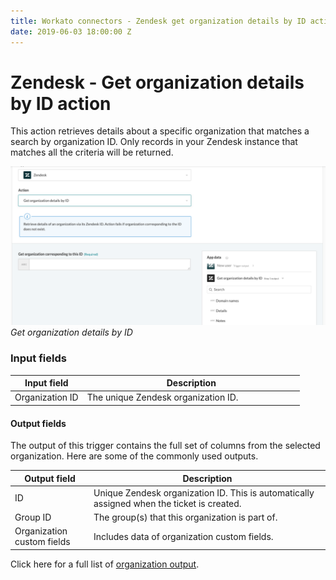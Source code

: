 ```yaml
---
title: Workato connectors - Zendesk get organization details by ID action
date: 2019-06-03 18:00:00 Z
---
```


# Zendesk - Get organization details by ID action

This action retrieves details about a specific organization that matches a search by organization ID. Only records in your Zendesk instance that matches all the criteria will be returned.

![Get organization details by ID](/assets/images/connectors/zendesk/get-organization-details-by-id.png)
*Get organization details by ID*

### Input fields

<table class="unchanged rich-diff-level-one">
  <thead>
    <tr>
        <th width='25%'>Input field</th>
        <th>Description</th>
    </tr>
  </thead>
  <tbody>
    <tr>
      <td>Organization ID</a></td>
      <td>
        The unique Zendesk organization ID.
      </td>
    </tr>
  </tbody>
</table>

#### Output fields

The output of this trigger contains the full set of columns from the selected organization. Here are some of the commonly used outputs.

<table class="unchanged rich-diff-level-one">
  <thead>
    <tr>
        <th width='25%'>Output field</th>
        <th>Description</th>
    </tr>
  </thead>
  <tbody>
    <tr>
      <td>ID</td>
      <td>
        Unique Zendesk organization ID. This is automatically assigned when the ticket is created.
      </td>
    </tr>  
    <tr>
      <td>Group ID</td>
      <td>
        The group(s) that this organization is part of.
      </td>
    </tr>
    <tr>
      <td>Organization custom fields</td>
      <td>
        Includes data of organization custom fields.
      </td>
    </tr>
  </tbody>
</table>

Click here for a full list of [organization output](/connectors/zendesk/organization-fields.md#organization-output-fields).
